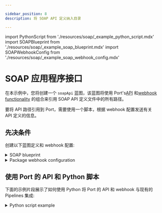 ```yaml
---

sidebar_position: 8
description: 将 SOAP API 定义纳入目录

---
```


import PythonScript from './resources/soap/_example_python_script.mdx'
import SOAPBlueprint from './resources/soap/_example_soap_blueprint.mdx'
import SOAPWebhookConfig from './resources/soap/_example_soap_webhook_config.mdx'

# SOAP 应用程序接口

在本示例中，您将创建一个 `soapApi` 蓝图，该蓝图将使用 Port's[API](../../../api/api.md) 和[webhook functionality](../../webhook.md) 的组合来引用 SOAP API 定义文件中的所有路径。

要将 API 路径引用到 Port，需要使用一个脚本，根据 webhook 配置发送有关 API 定义的信息。

## 先决条件

创建以下蓝图定义和 webhook 配置: 

<details>
<summary>SOAP blueprint</summary>
<SOAPBlueprint/>
</details>

<details>
<summary>Package webhook configuration</summary>

<SOAPWebhookConfig/>

</details>

## 使用 Port 的 API 和 Python 脚本

下面的示例片段展示了如何使用 Python 将 Port 的 API 和 webhook 与现有的 Pipelines 集成: 

<details>
<summary>Python script example</summary>

<PythonScript/>

</details>